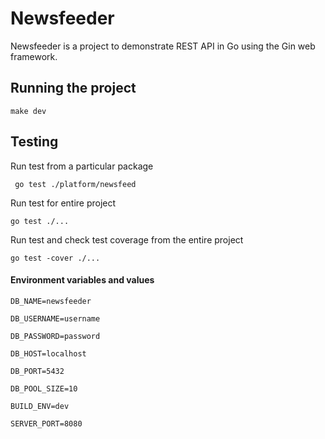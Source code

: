 
# Newsfeeder

Newsfeeder is a project to demonstrate REST API in Go using the Gin web framework.

## Running the project

`make dev`

## Testing

Run test from a particular package

`
go test ./platform/newsfeed`

Run test for entire project

`go test ./...`

Run test and check test coverage from the entire project

`go test -cover ./...`

####  **Environment variables and values**

```
DB_NAME=newsfeeder

DB_USERNAME=username

DB_PASSWORD=password

DB_HOST=localhost

DB_PORT=5432

DB_POOL_SIZE=10

BUILD_ENV=dev

SERVER_PORT=8080
```